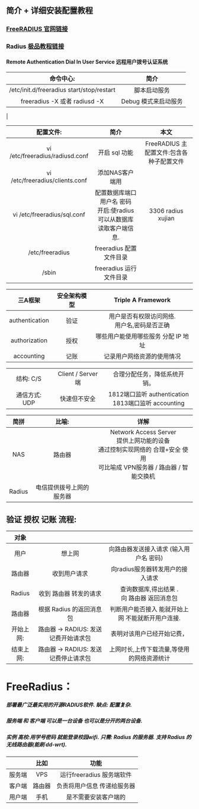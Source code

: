 ## 简介 + 详细安装配置教程


### [FreeRADIUS 官网链接](http://freeradius.org)
###  Radius   [极品教程链接](http://freeradius.akagi201.org/chapter2/installing-FreeRADIUS.html)




<span id="radius"></span>
#### Remote Authentication Dial In User Service    远程用户拨号认证系统

| 命令中心: | 简介 |
|:--------:|:----:|
| /etc/init.d/freeradius start/stop/restart|脚本启动服务|
| freeradius -X  或者  radiusd -X | Debug 模式来启动服务 |
|   



| 配置文件: | 简介 | 本文 |
|:-----------:|:---:|:---:|
| vi /etc/freeradius/radiusd.conf   | 开启 sql 功能  | FreeRADIUS 主配置文件:包含各种子配置文件 
| vi /etc/freeradius/clients.conf   | 添加NAS客户端用      |
| vi /etc/freeradius/sql.conf        | 配置数据库端口 用户名 密码  <br> 开启:使radius 可以从数据库 读取客户端信息. |  3306 radius xujian
| /etc/freeradius                  | freeradius 配置文件目录
| /sbin   | freeradius 运行文件目录


	
|三A框架 | 安全架构模型 |Triple A Framework|
|:-----:|:---------:|:-----------------:|
| authentication | 验证 | 用户是否有权限访问网络. <br> 用户名,密码是否正确 |
| authorization  | 授权 | 哪些用户能使用哪些服务 分配 IP 地址     |
| accounting     | 记账 | 记录用户网络资源的使用情况  |



| | | |
|:------------:|:-------------------:|:-------------------------:|
| 结构: C/S     | Client / Server 端  |   合理分配任务，降低系统开销。 |
| 通信方式: UDP  |  快速但不安全         | 1812端口监听 authentication <br> 1813端口监听 accounting |
	


|   简拼  |        比喻:         | 详解 |
|:------:|:--------------------:|:---:|
| NAS    |        路由器         | 	Network Access Server <br> 提供上网功能的设备 <br> 通过控制实现网络的 合理+安全 使用  <br>可比喻成 VPN服务器 / 路由器 / 智能交换机 |
| Radius | 电信提供拨号上网的服务器 |

##  验证 授权 记账 流程:

|   对象    |                                    |                                                             |
|:--------:|:-----------------------------------:|:----------------------------------------------------------:|
| 用户      | 想上网                               |  向路由器发送接入请求 (输入用户名 密码)                          |
| 路由器    | 收到用户请求                          |  向radius服务器转发用户的接入请求                               |
| Radius   | 收到 路由器 转发的请求                 |  查询数据库,得出结果 . <br> 向 路由器 返回消息包                  |
| 路由器    | 根据 Radius 的返回消息包               |  判断用户能否接入 能就开始上网 不能就断开用户连接.                 |
| 开始上网: | 路由器 → RADIUS: 发送记费开始请求包     |  表明对该用户已经开始记费，                                     |
| 结束上网: | 路由器 → RADIUS: 发送记费停止请求包     |  上网时长,上传下载流量,等使用的网络资源统计                        |





<span id="freeradius"></span>
# FreeRadius：
##### 部署最广泛最实用的开源RADIUS软件. 缺点: 配置复杂.   
##### 服务端 和 客户端 可以是一台设备  也可以是分开的两台设备.
##### 实例  高校:用学号密码 就能登录校园wifi.  只需: Radius 的服务器. 支持 Radius 的无线路由器(能刷 dd-wrt).

|       |   比如  |           功能             |
|:-----:|:------:|:--------------------------:|
| 服务端 |  VPS   | 运行freeradius 服务端软件    |
| 客户端 |  路由器 | 负责将用户信息 传递给服务器    |
| 用户端 |  手机   | 是不需要安装客户端的          |



